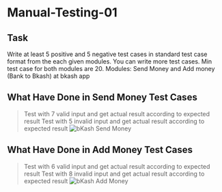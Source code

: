 # Manual-Testing-01

## Task
Write at least 5 positive and 5 negative test cases in standard test case format from the each given modules. You can write more test cases. Min test case for both modules are 20.
Modules: Send Money and Add money (Bank to Bkash) at bkash app

## What Have Done in Send Money Test Cases
> Test with 7 valid input and get actual result according to expected result
> Test with 5 invalid input and get actual result according to expected result
![bKash Send Money](https://user-images.githubusercontent.com/83439797/213874988-f71a8b5d-e5dd-42bb-86b3-d8e8c4414cd5.jpg)

## What Have Done in Add Money Test Cases
> Test with 6 valid input and get actual result according to expected result
> Test with 8 invalid input and get actual result according to expected result
![bKash Add Money](https://user-images.githubusercontent.com/83439797/213875003-f3fb5cb1-320d-4811-a073-e4dd8a26f6a1.jpg)
